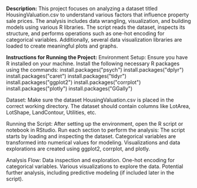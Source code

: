 **Description:**
This project focuses on analyzing a dataset titled HousingValuation.csv to understand various factors that influence property sale prices. The analysis includes data wrangling, visualization, and building models using various R libraries. The script reads the dataset, inspects its structure, and performs operations such as one-hot encoding for categorical variables. Additionally, several data visualization libraries are loaded to create meaningful plots and graphs.

**Instructions for Running the Project:**
Environment Setup:
Ensure you have R installed on your machine.
Install the following necessary R packages using the commands:
install.packages("psych")
install.packages("dplyr")
install.packages("caret")
install.packages("tidyr")
install.packages("ggplot2")
install.packages("corrplot")
install.packages("plotly")
install.packages("GGally")

Dataset:
Make sure the dataset HousingValuation.csv is placed in the correct working directory.
The dataset should contain columns like LotArea, LotShape, LandContour, Utilities, etc.

Running the Script:
After setting up the environment, open the R script or notebook in RStudio.
Run each section to perform the analysis:
The script starts by loading and inspecting the dataset.
Categorical variables are transformed into numerical values for modeling.
Visualizations and data explorations are created using ggplot2, corrplot, and plotly.

Analysis Flow:
Data inspection and exploration.
One-hot encoding for categorical variables.
Various visualizations to explore the data.
Potential further analysis, including predictive modeling (if included later in the script).
